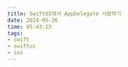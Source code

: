 ```yaml
---
title: SwiftUI에서 AppDelegate 사용하기
date: 2024-05-26
time: 05:43:13
tags:
- swift
- swiftui
- ios
---
```

